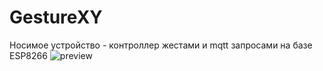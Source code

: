 # GestureXY
Носимое устройство - контроллер жестами и mqtt запросами на базе ESP8266
![preview](https://github.com/user-attachments/assets/b0beff92-4d65-4c91-98f8-278185b91c6d)
